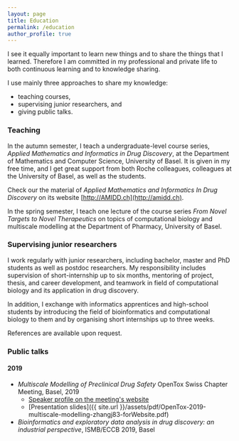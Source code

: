 ```yaml
---
layout: page
title: Education
permalink: /education
author_profile: true
---
```


I see it equally important to learn new things and to share the things that I
learned. Therefore I am committed in my professional and private life to both
continuous learning and to knowledge sharing. 

I use mainly three approaches to share my knowledge:
* teaching courses,
* supervising junior researchers, and
* giving public talks.

### Teaching

In the autumn semester, I teach a undergraduate-level course series, *Applied Mathematics and Informatics in Drug Discovery*, at the Department of Mathematics and Computer Science, University of Basel. It is given in my free time, and I get great support from both Roche colleagues, colleagues at the University of Basel, as well as the students. 

Check our the material of *Applied Mathematics and Informatics In Drug Discovery* on its website [http://AMIDD.ch](http://amidd.ch).

In the spring semester, I teach one lecture of the course series *From Novel Targets to Novel Therapeutics* on topics of computational biology and multiscale modelling at the Department of Pharmacy, University of Basel.

### Supervising junior researchers

I work regularly with junior researchers, including bachelor, master and PhD students as well as postdoc researchers. My responsibility includes supervision of short-internship up to six months, mentoring of project, thesis, and career development, and teamwork in field of computational biology and its application in drug discovery.

In addition, I exchange with informatics apprentices and high-school students by introducing the field of bioinformatics and computational biology to them and by organising short internships up to three weeks.

References are available upon request.

### Public talks

#### 2019

* *Multiscale Modelling of Preclinical Drug Safety* OpenTox Swiss Chapter Meeting, Basel, 2019
    * [Speaker profile on the meeting's website](https://opentox.net/Jitao-David-Zhang)
    * [Presentation slides]({{ site.url }}/assets/pdf/OpenTox-2019-multiscale-modelling-zhangj83-forWebsite.pdf)
* *Bioinformatics and exploratory data analysis in drug discovery: an industrial perspective*, ISMB/ECCB 2019, Basel

